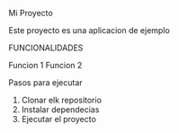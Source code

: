 Mi Proyecto

Este proyecto es una aplicacion de ejemplo

FUNCIONALIDADES

Funcion 1
Funcion 2

Pasos para ejecutar

1. Clonar elk repositorio
2. Instalar dependecias
3. Ejecutar el proyecto
